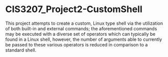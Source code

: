 # CIS3207_Project2-CustomShell
This project attempts to create a custom, Linux type shell via the utilization of both built-in and external commands; the aforementioned commands may be executed with a diverse set of operators which can typically be found in a Linux shell, however, the number of arguments able to currently be passed to these various operators is reduced in comparison to a standard shell.
